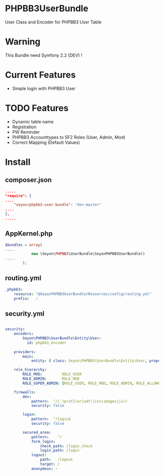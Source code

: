 PHPBB3UserBundle
================

User Class and Encoder for PHPBB3 User Table

# Warning
This Bundle need Symfony 2.2 (DEV) !

# Current Features

* Simple login with PHPBB3 User


# TODO Features

* Dynamic table name
* Registration
* PW Reminder
* PHPBB3 Accounttypes to SF2 Roles (User, Admin, Mod)
* Correct Mapping (Default Values)


# Install

## composer.json

```json
.....
"require": {
....
    "seyon/phpbb3-user-bundle": "dev-master"
....
},
.....

```

## AppKernel.php

```php
$bundles = array(
.....
            new \Seyon\PHPBB3\UserBundle\SeyonPHPBB3UserBundle()
.....
        );
```

## routing.yml
```yaml
_phpbb3:
    resource: "@SeyonPHPBB3UserBundle/Resources/config/routing.yml"
    prefix:   /
```

## security.yml
```yaml

security:
    encoders:
        Seyon\PHPBB3\UserBundle\Entity\User:
          id: phpbb3_encoder
          
    providers:
        main:
            entity: { class: Seyon\PHPBB3\UserBundle\Entity\User, property: username }

    role_hierarchy:
        ROLE_MOD:         ROLE_USER
        ROLE_ADMIN:       ROLE_MOD
        ROLE_SUPER_ADMIN: [ROLE_USER, ROLE_MOD, ROLE_ADMIN, ROLE_ALLOWED_TO_SWITCH]

    firewalls:
        dev:
            pattern:  ^/(_(profiler|wdt)|css|images|js)/
            security: false

        login:
            pattern:  ^/login$
            security: false

        secured_area:
            pattern:    ^/
            form_login:
                check_path: /login_check
                login_path: /login
            logout:
                path:   /logout
                target: /
            anonymous: ~ 

```
